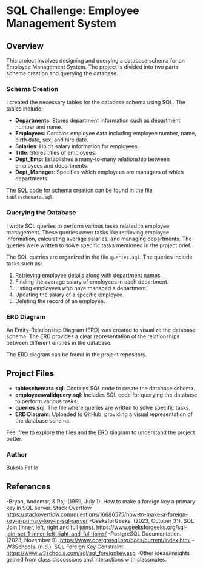 # SQL Challenge: Employee Management System

## Overview

This project involves designing and querying a database schema for an Employee Management System. The project is divided into two parts: schema creation and querying the database.

### Schema Creation

I created the necessary tables for the database schema using SQL. The tables include:

- **Departments**: Stores department information such as department number and name.
- **Employees**: Contains employee data including employee number, name, birth date, sex, and hire date.
- **Salaries**: Holds salary information for employees.
- **Title**: Stores titles of employees.
- **Dept_Emp**: Establishes a many-to-many relationship between employees and departments.
- **Dept_Manager**: Specifies which employees are managers of which departments.

The SQL code for schema creation can be found in the file `tableschemata.sql`.

### Querying the Database

I wrote SQL queries to perform various tasks related to employee management. These queries cover tasks like retrieving employee information, calculating average salaries, and managing departments. The queries were written to solve specific tasks mentioned in the project brief.

The SQL queries are organized in the file `queries.sql`. The queries include tasks such as:
1. Retrieving employee details along with department names.
2. Finding the average salary of employees in each department.
3. Listing employees who have managed a department.
4. Updating the salary of a specific employee.
5. Deleting the record of an employee.

### ERD Diagram

An Entity-Relationship Diagram (ERD) was created to visualize the database schema. The ERD provides a clear representation of the relationships between different entities in the database.

The ERD diagram can be found in the project repository.

## Project Files

- **tableschemata.sql**: Contains SQL code to create the database schema.
- **employeesvalidquery.sql**: Includes SQL code for querying the database to perform various tasks.
- **queries.sql**: The file where queries are written to solve specific tasks.
- **ERD Diagram**: Uploaded to GitHub, providing a visual representation of the database schema.


Feel free to explore the files and the ERD diagram to understand the project better.

### Author
Bukola Fatile

## References
-Bryan, Andomar, & Raj. (1959, July 1). How to make a foreign key a primary key in SQL server. Stack Overflow. https://stackoverflow.com/questions/16686575/how-to-make-a-foreign-key-a-primary-key-in-sql-server
-GeeksforGeeks. (2023, October 31). SQL: Join (inner, left, right and full joins). https://www.geeksforgeeks.org/sql-join-set-1-inner-left-right-and-full-joins/
-PostgreSQL Documentation. (2023, November 9). https://www.postgresql.org/docs/current/index.html
-W3Schools. (n.d.). SQL Foreign Key Constraint. https://www.w3schools.com/sql/sql_foreignkey.asp
-Other ideas/insights gained from class discussions and interactions with classmates. 
